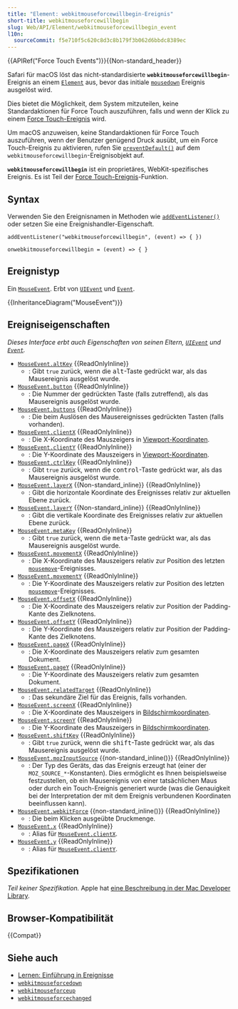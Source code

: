 ```yaml
---
title: "Element: webkitmouseforcewillbegin-Ereignis"
short-title: webkitmouseforcewillbegin
slug: Web/API/Element/webkitmouseforcewillbegin_event
l10n:
  sourceCommit: f5e710f5c620c8d3c8b179f3b062d6bbdc8389ec
---
```


{{APIRef("Force Touch Events")}}{{Non-standard_header}}

Safari für macOS löst das nicht-standardisierte **`webkitmouseforcewillbegin`**-Ereignis an einem [`Element`](/de/docs/Web/API/Element) aus, bevor das initiale [`mousedown`](/de/docs/Web/API/Element/mousedown_event) Ereignis ausgelöst wird.

Dies bietet die Möglichkeit, dem System mitzuteilen, keine Standardaktionen für Force Touch auszuführen, falls und wenn der Klick zu einem [Force Touch-Ereignis](/de/docs/Web/API/Force_Touch_events) wird.

Um macOS anzuweisen, keine Standardaktionen für Force Touch auszuführen, wenn der Benutzer genügend Druck ausübt, um ein Force Touch-Ereignis zu aktivieren, rufen Sie [`preventDefault()`](/de/docs/Web/API/Event/preventDefault) auf dem `webkitmouseforcewillbegin`-Ereignisobjekt auf.

**`webkitmouseforcewillbegin`** ist ein proprietäres, WebKit-spezifisches Ereignis. Es ist Teil der [Force Touch-Ereignis](/de/docs/Web/API/Force_Touch_events)-Funktion.

## Syntax

Verwenden Sie den Ereignisnamen in Methoden wie [`addEventListener()`](/de/docs/Web/API/EventTarget/addEventListener) oder setzen Sie eine Ereignishandler-Eigenschaft.

```js-nolint
addEventListener("webkitmouseforcewillbegin", (event) => { })

onwebkitmouseforcewillbegin = (event) => { }
```

## Ereignistyp

Ein [`MouseEvent`](/de/docs/Web/API/MouseEvent). Erbt von [`UIEvent`](/de/docs/Web/API/UIEvent) und [`Event`](/de/docs/Web/API/Event).

{{InheritanceDiagram("MouseEvent")}}

## Ereigniseigenschaften

_Dieses Interface erbt auch Eigenschaften von seinen Eltern, [`UIEvent`](/de/docs/Web/API/UIEvent) und [`Event`](/de/docs/Web/API/Event)._

- [`MouseEvent.altKey`](/de/docs/Web/API/MouseEvent/altKey) {{ReadOnlyInline}}
  - : Gibt `true` zurück, wenn die <kbd>alt</kbd>-Taste gedrückt war, als das Mausereignis ausgelöst wurde.
- [`MouseEvent.button`](/de/docs/Web/API/MouseEvent/button) {{ReadOnlyInline}}
  - : Die Nummer der gedrückten Taste (falls zutreffend), als das Mausereignis ausgelöst wurde.
- [`MouseEvent.buttons`](/de/docs/Web/API/MouseEvent/buttons) {{ReadOnlyInline}}
  - : Die beim Auslösen des Mausereignisses gedrückten Tasten (falls vorhanden).
- [`MouseEvent.clientX`](/de/docs/Web/API/MouseEvent/clientX) {{ReadOnlyInline}}
  - : Die X-Koordinate des Mauszeigers in [Viewport-Koordinaten](/de/docs/Web/CSS/CSSOM_view/Coordinate_systems#viewport).
- [`MouseEvent.clientY`](/de/docs/Web/API/MouseEvent/clientY) {{ReadOnlyInline}}
  - : Die Y-Koordinate des Mauszeigers in [Viewport-Koordinaten](/de/docs/Web/CSS/CSSOM_view/Coordinate_systems#viewport).
- [`MouseEvent.ctrlKey`](/de/docs/Web/API/MouseEvent/ctrlKey) {{ReadOnlyInline}}
  - : Gibt `true` zurück, wenn die <kbd>control</kbd>-Taste gedrückt war, als das Mausereignis ausgelöst wurde.
- [`MouseEvent.layerX`](/de/docs/Web/API/MouseEvent/layerX) {{Non-standard_inline}} {{ReadOnlyInline}}
  - : Gibt die horizontale Koordinate des Ereignisses relativ zur aktuellen Ebene zurück.
- [`MouseEvent.layerY`](/de/docs/Web/API/MouseEvent/layerY) {{Non-standard_inline}} {{ReadOnlyInline}}
  - : Gibt die vertikale Koordinate des Ereignisses relativ zur aktuellen Ebene zurück.
- [`MouseEvent.metaKey`](/de/docs/Web/API/MouseEvent/metaKey) {{ReadOnlyInline}}
  - : Gibt `true` zurück, wenn die <kbd>meta</kbd>-Taste gedrückt war, als das Mausereignis ausgelöst wurde.
- [`MouseEvent.movementX`](/de/docs/Web/API/MouseEvent/movementX) {{ReadOnlyInline}}
  - : Die X-Koordinate des Mauszeigers relativ zur Position des letzten [`mousemove`](/de/docs/Web/API/Element/mousemove_event)-Ereignisses.
- [`MouseEvent.movementY`](/de/docs/Web/API/MouseEvent/movementY) {{ReadOnlyInline}}
  - : Die Y-Koordinate des Mauszeigers relativ zur Position des letzten [`mousemove`](/de/docs/Web/API/Element/mousemove_event)-Ereignisses.
- [`MouseEvent.offsetX`](/de/docs/Web/API/MouseEvent/offsetX) {{ReadOnlyInline}}
  - : Die X-Koordinate des Mauszeigers relativ zur Position der Padding-Kante des Zielknotens.
- [`MouseEvent.offsetY`](/de/docs/Web/API/MouseEvent/offsetY) {{ReadOnlyInline}}
  - : Die Y-Koordinate des Mauszeigers relativ zur Position der Padding-Kante des Zielknotens.
- [`MouseEvent.pageX`](/de/docs/Web/API/MouseEvent/pageX) {{ReadOnlyInline}}
  - : Die X-Koordinate des Mauszeigers relativ zum gesamten Dokument.
- [`MouseEvent.pageY`](/de/docs/Web/API/MouseEvent/pageY) {{ReadOnlyInline}}
  - : Die Y-Koordinate des Mauszeigers relativ zum gesamten Dokument.
- [`MouseEvent.relatedTarget`](/de/docs/Web/API/MouseEvent/relatedTarget) {{ReadOnlyInline}}
  - : Das sekundäre Ziel für das Ereignis, falls vorhanden.
- [`MouseEvent.screenX`](/de/docs/Web/API/MouseEvent/screenX) {{ReadOnlyInline}}
  - : Die X-Koordinate des Mauszeigers in [Bildschirmkoordinaten](/de/docs/Web/CSS/CSSOM_view/Coordinate_systems#screen).
- [`MouseEvent.screenY`](/de/docs/Web/API/MouseEvent/screenY) {{ReadOnlyInline}}
  - : Die Y-Koordinate des Mauszeigers in [Bildschirmkoordinaten](/de/docs/Web/CSS/CSSOM_view/Coordinate_systems#screen).
- [`MouseEvent.shiftKey`](/de/docs/Web/API/MouseEvent/shiftKey) {{ReadOnlyInline}}
  - : Gibt `true` zurück, wenn die <kbd>shift</kbd>-Taste gedrückt war, als das Mausereignis ausgelöst wurde.
- [`MouseEvent.mozInputSource`](/de/docs/Web/API/MouseEvent/mozInputSource) {{non-standard_inline()}} {{ReadOnlyInline}}
  - : Der Typ des Geräts, das das Ereignis erzeugt hat (einer der `MOZ_SOURCE_*`-Konstanten).
    Dies ermöglicht es Ihnen beispielsweise festzustellen, ob ein Mausereignis von einer tatsächlichen Maus oder durch ein Touch-Ereignis generiert wurde (was die Genauigkeit bei der Interpretation der mit dem Ereignis verbundenen Koordinaten beeinflussen kann).
- [`MouseEvent.webkitForce`](/de/docs/Web/API/MouseEvent/webkitForce) {{non-standard_inline()}} {{ReadOnlyInline}}
  - : Die beim Klicken ausgeübte Druckmenge.
- [`MouseEvent.x`](/de/docs/Web/API/MouseEvent/x) {{ReadOnlyInline}}
  - : Alias für [`MouseEvent.clientX`](/de/docs/Web/API/MouseEvent/clientX).
- [`MouseEvent.y`](/de/docs/Web/API/MouseEvent/y) {{ReadOnlyInline}}
  - : Alias für [`MouseEvent.clientY`](/de/docs/Web/API/MouseEvent/clientY).

## Spezifikationen

_Teil keiner Spezifikation._ Apple hat [eine Beschreibung in der Mac Developer Library](https://developer.apple.com/library/archive/documentation/AppleApplications/Conceptual/SafariJSProgTopics/RespondingtoForceTouchEventsfromJavaScript.html).

## Browser-Kompatibilität

{{Compat}}

## Siehe auch

- [Lernen: Einführung in Ereignisse](/de/docs/Learn_web_development/Core/Scripting/Events)
- [`webkitmouseforcedown`](/de/docs/Web/API/Element/webkitmouseforcedown_event)
- [`webkitmouseforceup`](/de/docs/Web/API/Element/webkitmouseforceup_event)
- [`webkitmouseforcechanged`](/de/docs/Web/API/Element/webkitmouseforcechanged_event)
